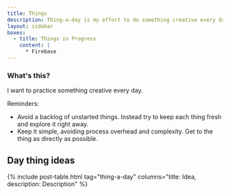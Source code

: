 ```yaml
---
title: Things
description: Thing-a-day is my effort to do something creative every day. 
layout: sidebar
boxes:
  - title: Things in Progress
    content: |
      * Firebase
---
```


### What's this?

I want to practice something creative every day. 

Reminders:

 * Avoid a backlog of unstarted things. Instead try to keep each thing fresh and explore it right away.
 * Keep it simple, avoiding process overhead and complexity. Get to the thing as directly as possible.

## Day thing ideas



{% include post-table.html tag="thing-a-day" columns="title: Idea, description: Description" %}